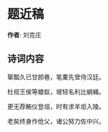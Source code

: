 # 题近稿

**作者**: 刘克庄

## 诗词内容

箪瓢久已甘颜巷，笔橐先曾侍汉廷。

杜视王侯等蝼蚁，坡轻名利比蜗蝇。

更无荐鲔仪登俎，时有求羊炬入陵。

老矣终身作伧父，诸公努力佐中兴。

